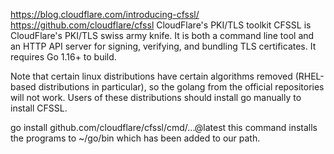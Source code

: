 https://blog.cloudflare.com/introducing-cfssl/
https://github.com/cloudflare/cfssl
CloudFlare's PKI/TLS toolkit
CFSSL is CloudFlare's PKI/TLS swiss army knife. It is both a command line tool and an HTTP API server for signing, verifying, and bundling TLS certificates. It requires Go 1.16+ to build.

Note that certain linux distributions have certain algorithms removed (RHEL-based distributions in particular), so the golang from the official repositories will not work. Users of these distributions should install go manually to install CFSSL.

go install github.com/cloudflare/cfssl/cmd/...@latest
this command installs the programs to ~/go/bin which has been added to our path.


